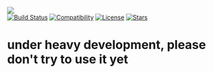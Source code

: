 <img src="https://github.com/xdavidhu/lanGhost/raw/master/img/lanGhost.jpg" align=center/><br>
[![Build Status](https://travis-ci.org/xdavidhu/lanGhost.svg?branch=master)](https://travis-ci.org/xdavidhu/lanGhost)
[![Compatibility](https://img.shields.io/badge/python-3.3%2C%203.4%2C%203.5%2C%203.6-brightgreen.svg)](https://github.com/xdavidhu/lanGhost)
[![License](https://img.shields.io/badge/license-MIT-blue.svg)](https://github.com/xdavidhu/lanGhost/blob/master/LICENSE)
[![Stars](https://img.shields.io/github/stars/xdavidhu/lanGhost.svg)](https://github.com/xdavidhu/lanGhost)
<h1>under heavy development, please don't try to use it yet</h1>
